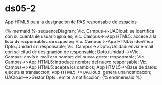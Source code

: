 # ds05-2

App HTML5 para la designación de PAS responsable de espacios

{% mermaid %}
sequenceDiagram;
  Vic. Campus->>UACloud: se identifica con su cuenta de usuario @ua.es;
  Vic. Campus->>App HTML5: accede a la lista de responsables de espacios;
  Vic. Campus->>App HTML5: identifica Dpto./Unidad sin responsable;
  Vic. Campus->>Dpto./Unidad: envía e-mail con solicitud de designación de responsable;
  Dpto./Unidad-->>Vic. Campus: envía e-mail con nombre del nuevo gestor responsable;
  Vic. Campus->>App HTML5: introduce nombre del nuevo responsable;
  Vic. Campus->>App HTML5: acepta los cambios;
  App HTML5->>Base de datos: ejecuta la transacción;
  App HTML5->>UACloud: genera una notificación;
  UACloud-->>Gestor Dpto.: emite la notificación;
{% endmermaid %}